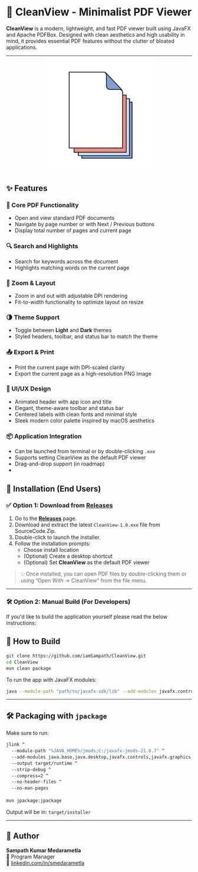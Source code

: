 # 📘 CleanView - Minimalist PDF Viewer

**CleanView** is a modern, lightweight, and fast PDF viewer built using JavaFX and Apache PDFBox. Designed with clean aesthetics and high usability in mind, it provides essential PDF features without the clutter of bloated applications.

---
<p align="center">
  <img src="https://github.com/iamSampath/CleanView/blob/c47ac8db29b009c7eeff7620ff2e515d046e07f1/src/main/resources/icon.png" alt="CleanView Logo" width="300"/>
</p>

## ✨ Features

### 📄 Core PDF Functionality
- Open and view standard PDF documents
- Navigate by page number or with Next / Previous buttons
- Display total number of pages and current page

### 🔍 Search and Highlights
- Search for keywords across the document
- Highlights matching words on the current page

### 🔎 Zoom & Layout
- Zoom in and out with adjustable DPI rendering
- Fit-to-width functionality to optimize layout on resize

### 🌗 Theme Support
- Toggle between **Light** and **Dark** themes
- Styled headers, toolbar, and status bar to match the theme

### 📤 Export & Print
- Print the current page with DPI-scaled clarity
- Export the current page as a high-resolution PNG image

### 🎨 UI/UX Design
- Animated header with app icon and title
- Elegant, theme-aware toolbar and status bar
- Centered labels with clean fonts and minimal style
- Sleek modern color palette inspired by macOS aesthetics

### 📦 Application Integration
- Can be launched from terminal or by double-clicking `.exe`
- Supports setting CleanView as the default PDF viewer
- Drag-and-drop support (in roadmap)
- 
## 🚀 Installation (End Users)

### ✅ Option 1: Download from [Releases](https://github.com/iamSampath/CleanView/releases)

1. Go to the [**Releases**](https://github.com/iamSampath/CleanView/releases) page.
2. Download and extract the latest `CleanView-1.0.exe` file from SourceCode.Zip.
3. Double-click to launch the installer.
4. Follow the installation prompts:
   - Choose install location
   - (Optional) Create a desktop shortcut
   - (Optional) Set **CleanView** as the default PDF viewer

> 💡 Once installed, you can open PDF files by double-clicking them or using “Open With → CleanView” from the file menu.

---

### 🛠 Option 2: Manual Build (For Developers)

If you'd like to build the application yourself please read the below instructions:

## 🧪 How to Build

```bash
git clone https://github.com/iamSampath/CleanView.git
cd CleanView
mvn clean package
```

To run the app with JavaFX modules:

```bash
java --module-path "path/to/javafx-sdk/lib" --add-modules javafx.controls,javafx.swing -jar target/CleanView-1.0.jar
```

---

## 🛠 Packaging with `jpackage`

Make sure to run:

```bash
jlink ^
  --module-path "%JAVA_HOME%/jmods;C:/javafx-jmods-21.0.7" ^
  --add-modules java.base,java.desktop,javafx.controls,javafx.graphics,javafx.swing ^
  --output target/runtime ^
  --strip-debug ^
  --compress=2 ^
  --no-header-files ^
  --no-man-pages

mvn jpackage:jpackage
```

Output will be in: `target/installer`

---

## 🧠 Author

**Sampath Kumar Medarametla**  
📌 Program Manager  
🔗 [linkedin.com/in/smedarametla](https://www.linkedin.com/in/smedarametla/)

